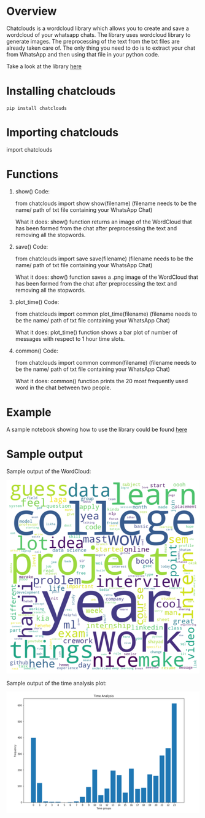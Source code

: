 # Overview

Chatclouds is a wordcloud library which allows you to create and save a wordcloud of your whatsapp chats. The library uses wordcloud library to generate images. The preprocessing of the text from the txt files are already taken care of. The only thing you need to do is to extract your chat from WhatsApp and then using that file in your python code.

Take a look at the library [here](https://pypi.org/project/chatclouds/)

# Installing chatclouds

```
pip install chatclouds
```

# Importing chatclouds

import chatclouds

# Functions

1. show()
    Code:
    
    from chatclouds import show
    show(filename) 
    (filename needs to be the name/ path of txt file containing your WhatsApp Chat)

    What it does:
    show() function returns an image of the WordCloud that has been formed from the chat after preprocessing the text and removing all the stopwords. 

2. save()
    Code:

    from chatclouds import save
    save(filename)
    (filename needs to be the name/ path of txt file containing your WhatsApp Chat)

    What it does:
    show() function saves a .png image of the WordCloud that has been formed from the chat after preprocessing the text and removing all the stopwords.

3. plot_time()
    Code:

    from chatclouds import common
    plot_time(filename)
    (filename needs to be the name/ path of txt file containing your WhatsApp Chat)

    What it does:
    plot_time() function shows a bar plot of number of messages with respect to 1 hour time slots.  

4. common()
    Code:

    from chatclouds import common
    common(filename)
    (filename needs to be the name/ path of txt file containing your WhatsApp Chat)

    What it does:
    common() function prints the 20 most frequently used word in the chat between two people. 
    
# Example

A sample notebook showing how to use the library could be found [here](https://github.com/ishantjuyal/chatcloud/blob/master/Example/Using%20chatclouds%20library.ipynb)

# Sample output

Sample output of the WordCloud:

![sample](https://github.com/ishantjuyal/chatcloud/blob/master/Example/sample.png)

Sample output of the time analysis plot:

![plot sample](https://github.com/ishantjuyal/chatcloud/blob/master/Example/plot_sample.png)
